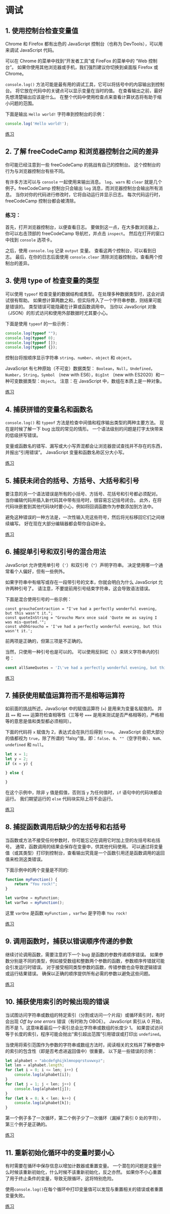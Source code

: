 # 调试

## 1. 使用控制台检查变量值

Chrome 和 Firefox 都有出色的 JavaScript 控制台（也称为 DevTools），可以用来调试 JavaScript 代码。

可以在 Chrome 的菜单中找到“开发者工具”或 FireFox 的菜单中的 “Web 控制台”。 如果你使用其他浏览器或手机，我们强烈建议你切换到桌面版
Firefox 或 Chrome。

`console.log()` 方法可能是最有用的调试工具，它可以将括号中的内容输出到控制台。 将它放在代码中的关键点可以显示变量在当时的值。
在查看输出之前，最好先想清楚输出应该是什么。 在整个代码中使用检查点来查看计算状态将有助于缩小问题的范围。

下面是输出 `Hello world!` 字符串到控制台的示例：

```javascript
console.log('Hello world!');
```

[练习](./checkVariableValues.js)

## 2. 了解 freeCodeCamp 和浏览器控制台之间的差异

你可能已经注意到一些 freeCodeCamp 的挑战有自己的控制台。 这个控制台的行为与浏览器控制台有些不同。

有许多方法可以与 `console` 一起使用来输出消息。 `log`、`warn` 和 `clear` 就是几个例子。freeCodeCamp 控制台只会输出 `log`
消息，而浏览器控制台会输出所有消息。 当你对你的代码进行修改时，它将自动运行并显示日志。 每次代码运行时，freeCodeCamp
控制台都会被清除。

### 练习：

首先，打开浏览器控制台，以便查看日志。 要做到这一点，在大多数浏览器上，你可以右击顶部的 freeCodeCamp 导航栏，并点击 `inspect`。
然后在打开的窗口中找到 `console` 选项卡。

之后，使用 `console.log` 记录 `output` 变量。 查看这两个控制台，可以看到日志。 最后，在你的日志后面使用 `console.clear`
清除浏览器控制台。查看两个控制台的差异。

## 3. 使用 type of 检查变量的类型

可以使用 `typeof` 检查变量的数据结构或类型。 在处理多种数据类型时，这会对调试很有帮助。 如果想计算两数之和，但实际传入了一个字符串参数，则结果可能是错误的。
类型错误可能隐藏在计算或函数调用中。 当你以 JavaScript 对象（JSON）的形式访问和使用外部数据时尤其要小心。

下面是使用 `typeof` 的一些示例：

```javascript
console.log(typeof "");
console.log(typeof 0);
console.log(typeof []);
console.log(typeof {});
```

控制台将按顺序显示字符串 `string`、`number`、`object` 和 `object`。

JavaScript 有七种原始（不可变）数据类型： `Boolean`，`Null`，`Undefined`，`Number`，`String`，`Symbol` （new with ES6），`BigInt`
（new with ES2020）和一种可变数据类型：`Object`。 注意：在 JavaScript 中，数组在本质上是一种对象。

[练习](./checkVariableTypes.js)

## 4. 捕获拼错的变量名和函数名

`console.log()` 和 `typeof` 方法是检查中间值和程序输出类型的两种主要方法。 现在是时候了解一下 bug 出现的常见的情形。
一个语法级别的问题是打字太快带来的低级拼写错误。

变量或函数名的错写、漏写或大小写弄混都会让浏览器尝试查找并不存在的东西，并报出“引用错误”。 JavaScript 变量和函数名称区分大小写。

[练习](./catchWrongNames.js)

## 5. 捕获未闭合的括号、方括号、大括号和引号

要注意的另一个语法错误是所有的小括号、方括号、花括号和引号都必须配对。 当你编辑代码并插入新代码其中带有括号时，很容易忘记括号闭合。
此外，在将代码块嵌套到其他代码块时要小心，例如将回调函数作为参数添加到方法中。

避免这种错误的一种方法是，一次性输入完这些符号，然后将光标移回它们之间继续编写。 好在现在大部分编辑器都会帮你自动补全。

[练习](./checkBracketAndQuotePairs.js)

## 6. 捕捉单引号和双引号的混合用法

JavaScript 允许使用单引号（`'`）和双引号（`"`）声明字符串。 决定使用哪一个通常看个人偏好，但有一些例外。

如果字符串中有缩写或存在一段带引号的文本，你就会明白为什么 JavaScript 允许两种引号了。 请注意，不要提前用引号结束字符串，这会导致语法错误。

下面是混合使用引号的一些示例：

```
const grouchoContraction = "I've had a perfectly wonderful evening, but this wasn't it.";
const quoteInString = "Groucho Marx once said 'Quote me as saying I was mis-quoted.'";
const uhOhGroucho = 'I've had a perfectly wonderful evening, but this wasn't it.';
```

前两项是正确的，但第三项是不正确的。

当然，只使用一种引号也是可以的。 可以使用反斜杠（`\`）来转义字符串内的引号：

```javascript
const allSameQuotes = 'I\'ve had a perfectly wonderful evening, but this wasn\'t it.';
```

[练习](./catchMixedQuotes.js)

## 7. 捕获使用赋值运算符而不是相等运算符

如前面的挑战所述，JavaScript 中的赋值运算符 (`=`) 是用来为变量名赋值的。 并且 `==` 和 `===` 运算符检查相等性（三等号 `===`
是用来测试是否严格相等的，严格相等的意思是值和类型都必须相同）。

下面的代码将 `x` 赋值为 2，表达式会在执行后得到 `true`。 JavaScript 会把大部分的值都视为 `true`，除了所谓的
“falsy”值，即：`false`、`0`、`""`（空字符串）、`NaN`、`undefined` 和 `null`。

```javascript
let x = 1;
let y = 2;
if (x = y) {

} else {

}
```

在这个示例中，除非 `y` 值是假值，否则当 `y` 为任何值时，`if` 语句中的代码块都会运行。 我们期望运行的 `else` 代码块实际上将不会运行。

[练习](./checkOperatorUsage.js)

## 8. 捕捉函数调用后缺少的左括号和右括号

当函数或方法不接受任何参数时，你可能忘记在调用它时加上空的左括号和右括号。 通常，函数调用的结果会保存在变量中，供其他代码使用。
可以通过将变量值（或其类型）打印到控制台，查看输出究竟是一个函数引用还是函数调用的返回值来检测这类错误。

下面示例中的两个变量是不同的:

```javascript
function myFunction() {
    return "You rock!";
}

let varOne = myFunction;
let varTwo = myFunction();
```

这里 `varOne` 是函数 `myFunction` ，`varTwo` 是字符串 `You rock!`

[练习](./captureMissingParentheses.js)

## 9. 调用函数时，捕获以错误顺序传递的参数

继续讨论调用函数，需要注意的下一个 bug 是函数的参数传递顺序错误。 如果参数分别是不同的类型，例如接受数组和整数两个参数的函数，参数顺序传错就可能会引发运行时错误。
对于接受相同类型参数的函数，传错参数也会导致逻辑错误或运行结果错误。 确保以正确的顺序提供所有必需的参数以避免这些问题。

[练习](./argSequenceChecker.js)

## 10. 捕获使用索引的时候出现的错误

当试图访问字符串或数组的特定索引（分割或访问一个片段）或循环索引时，有时会出现 _Off by one errors_ 错误（有时称为 OBOE）。
JavaScript 索引从 0 开始，而不是 1，这意味着最后一个索引总会比字符串或数组的长度少 1。
如果尝试访问等于长度的索引，程序可能会抛出“索引超出范围”引用错误或打印出 `undefined`。

当使用将索引范围作为参数的字符串或数组方法时，阅读相关的文档并了解参数中的索引的包含性（即是否考虑进返回值中）很重要。
以下是一些错误的示例：

```javascript
let alphabet = "abcdefghijklmnopqrstuvwxyz";
let len = alphabet.length;
for (let i = 0; i <= len; i++) {
    console.log(alphabet[i]);
}
for (let j = 1; j < len; j++) {
    console.log(alphabet[j]);
}
for (let k = 0; k < len; k++) {
    console.log(alphabet[k]);
}
```

第一个例子多了一次循环，第二个例子少了一次循环（漏掉了索引 0 处的字符）， 第三个例子是正确的。

[练习](./indexErrorDetector.js)

## 11. 重新初始化循环中的变量时要小心

有时需要在循环中保存信息以增加计数器或重置变量。 一个潜在的问题是变量什么时候该重新初始化，什么时候不该重新初始化，反之亦然。
如果你不小心重置了用于终止条件的变量，导致无限循环，这将特别危险。

使用`console.log()`在每个循环中打印变量值可以发现与重置相关的错误或者重置变量失败。

[练习](./loopVarReinitializer.js)